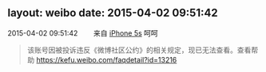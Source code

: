 layout: weibo
date: 2015-04-02 09:51:42
---
<meta name="referrer" content="no-referrer" />

2015-04-02 09:51:42  &nbsp;&nbsp;&nbsp;&nbsp;&nbsp;&nbsp; 来自 <a href="sinaweibo://customweibosource" rel="nofollow">iPhone 5s</a>
呵呵
>  该账号因被投诉违反《微博社区公约》的相关规定，现已无法查看。查看帮助 https://kefu.weibo.com/faqdetail?id=13216
